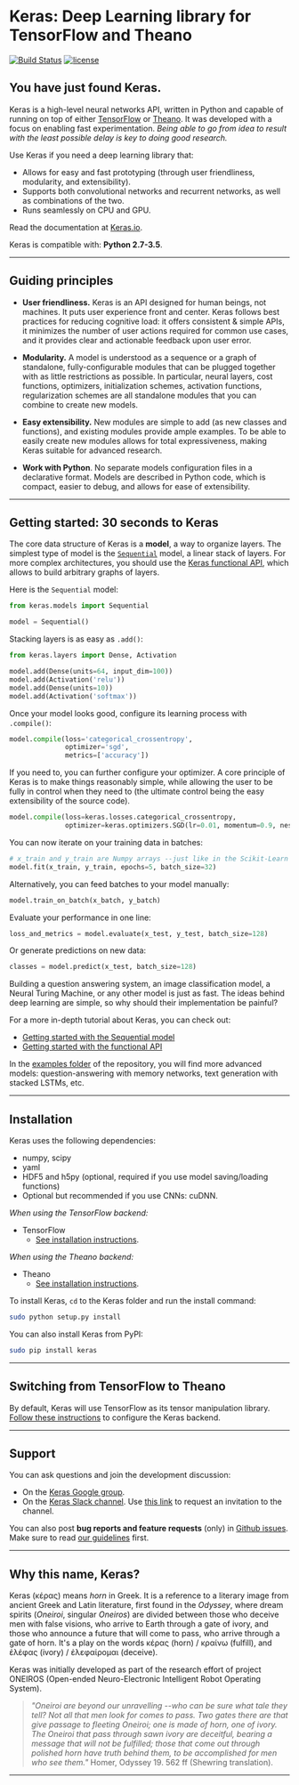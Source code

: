 # Keras: Deep Learning library for TensorFlow and Theano

[![Build Status](https://travis-ci.org/fchollet/keras.svg?branch=master)](https://travis-ci.org/fchollet/keras)
[![license](https://img.shields.io/github/license/mashape/apistatus.svg?maxAge=2592000)](https://github.com/fchollet/keras/blob/master/LICENSE)

## You have just found Keras.

Keras is a high-level neural networks API, written in Python and capable of running on top of either [TensorFlow](https://github.com/tensorflow/tensorflow) or [Theano](https://github.com/Theano/Theano). It was developed with a focus on enabling fast experimentation. *Being able to go from idea to result with the least possible delay is key to doing good research.*

Use Keras if you need a deep learning library that:

- Allows for easy and fast prototyping (through user friendliness, modularity, and extensibility).
- Supports both convolutional networks and recurrent networks, as well as combinations of the two.
- Runs seamlessly on CPU and GPU.

Read the documentation at [Keras.io](http://keras.io).

Keras is compatible with: __Python 2.7-3.5__.


------------------


## Guiding principles

- __User friendliness.__ Keras is an API designed for human beings, not machines. It puts user experience front and center. Keras follows best practices for reducing cognitive load: it offers consistent & simple APIs, it minimizes the number of user actions required for common use cases, and it provides clear and actionable feedback upon user error.

- __Modularity.__ A model is understood as a sequence or a graph of standalone, fully-configurable modules that can be plugged together with as little restrictions as possible. In particular, neural layers, cost functions, optimizers, initialization schemes, activation functions, regularization schemes are all standalone modules that you can combine to create new models.

- __Easy extensibility.__ New modules are simple to add (as new classes and functions), and existing modules provide ample examples. To be able to easily create new modules allows for total expressiveness, making Keras suitable for advanced research.

- __Work with Python__. No separate models configuration files in a declarative format. Models are described in Python code, which is compact, easier to debug, and allows for ease of extensibility.


------------------


## Getting started: 30 seconds to Keras

The core data structure of Keras is a __model__, a way to organize layers. The simplest type of model is the [`Sequential`](http://keras.io/getting-started/sequential-model-guide) model, a linear stack of layers. For more complex architectures, you should use the [Keras functional API](http://keras.io/getting-started/functional-api-guide), which allows to build arbitrary graphs of layers.

Here is the `Sequential` model:

```python
from keras.models import Sequential

model = Sequential()
```

Stacking layers is as easy as `.add()`:

```python
from keras.layers import Dense, Activation

model.add(Dense(units=64, input_dim=100))
model.add(Activation('relu'))
model.add(Dense(units=10))
model.add(Activation('softmax'))
```

Once your model looks good, configure its learning process with `.compile()`:

```python
model.compile(loss='categorical_crossentropy',
              optimizer='sgd',
              metrics=['accuracy'])
```

If you need to, you can further configure your optimizer. A core principle of Keras is to make things reasonably simple, while allowing the user to be fully in control when they need to (the ultimate control being the easy extensibility of the source code).
```python
model.compile(loss=keras.losses.categorical_crossentropy,
              optimizer=keras.optimizers.SGD(lr=0.01, momentum=0.9, nesterov=True))
```

You can now iterate on your training data in batches:

```python
# x_train and y_train are Numpy arrays --just like in the Scikit-Learn API.
model.fit(x_train, y_train, epochs=5, batch_size=32)
```

Alternatively, you can feed batches to your model manually:

```python
model.train_on_batch(x_batch, y_batch)
```

Evaluate your performance in one line:

```python
loss_and_metrics = model.evaluate(x_test, y_test, batch_size=128)
```

Or generate predictions on new data:

```python
classes = model.predict(x_test, batch_size=128)
```

Building a question answering system, an image classification model, a Neural Turing Machine, or any other model is just as fast. The ideas behind deep learning are simple, so why should their implementation be painful?

For a more in-depth tutorial about Keras, you can check out:

- [Getting started with the Sequential model](http://keras.io/getting-started/sequential-model-guide)
- [Getting started with the functional API](http://keras.io/getting-started/functional-api-guide)

In the [examples folder](https://github.com/fchollet/keras/tree/master/examples) of the repository, you will find more advanced models: question-answering with memory networks, text generation with stacked LSTMs, etc.


------------------


## Installation

Keras uses the following dependencies:

- numpy, scipy
- yaml
- HDF5 and h5py (optional, required if you use model saving/loading functions)
- Optional but recommended if you use CNNs: cuDNN.


*When using the TensorFlow backend:*

- TensorFlow
    - [See installation instructions](https://www.tensorflow.org/install/).

*When using the Theano backend:*

- Theano
    - [See installation instructions](http://deeplearning.net/software/theano/install.html#install).

To install Keras, `cd` to the Keras folder and run the install command:
```sh
sudo python setup.py install
```

You can also install Keras from PyPI:
```sh
sudo pip install keras
```

------------------


## Switching from TensorFlow to Theano

By default, Keras will use TensorFlow as its tensor manipulation library. [Follow these instructions](http://keras.io/backend/) to configure the Keras backend.

------------------


## Support

You can ask questions and join the development discussion:

- On the [Keras Google group](https://groups.google.com/forum/#!forum/keras-users).
- On the [Keras Slack channel](https://kerasteam.slack.com). Use [this link](https://keras-slack-autojoin.herokuapp.com/) to request an invitation to the channel.

You can also post **bug reports and feature requests** (only) in [Github issues](https://github.com/fchollet/keras/issues). Make sure to read [our guidelines](https://github.com/fchollet/keras/blob/master/CONTRIBUTING.md) first.


------------------


## Why this name, Keras?

Keras (κέρας) means _horn_ in Greek. It is a reference to a literary image from ancient Greek and Latin literature, first found in the _Odyssey_, where dream spirits (_Oneiroi_, singular _Oneiros_) are divided between those who deceive men with false visions, who arrive to Earth through a gate of ivory, and those who announce a future that will come to pass, who arrive through a gate of horn. It's a play on the words κέρας (horn) / κραίνω (fulfill), and ἐλέφας (ivory) / ἐλεφαίρομαι (deceive).

Keras was initially developed as part of the research effort of project ONEIROS (Open-ended Neuro-Electronic Intelligent Robot Operating System).

>_"Oneiroi are beyond our unravelling --who can be sure what tale they tell? Not all that men look for comes to pass. Two gates there are that give passage to fleeting Oneiroi; one is made of horn, one of ivory. The Oneiroi that pass through sawn ivory are deceitful, bearing a message that will not be fulfilled; those that come out through polished horn have truth behind them, to be accomplished for men who see them."_ Homer, Odyssey 19. 562 ff (Shewring translation).

------------------
